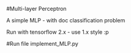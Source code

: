 #Multi-layer Perceptron

A simple MLP - with doc classification problem

Run with tensorflow 2.x - use 1.x style :p


#Run file implement_MLP.py
